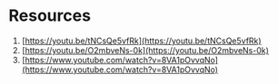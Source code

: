 Resources
=
1. [https://youtu.be/tNCsQe5vfRk](https://youtu.be/tNCsQe5vfRk)
2. [https://youtu.be/O2mbveNs-0k](https://youtu.be/O2mbveNs-0k)
3. [https://www.youtube.com/watch?v=8VA1pOvvqNo](https://www.youtube.com/watch?v=8VA1pOvvqNo)